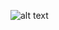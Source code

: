 ![alt text](https://media-exp1.licdn.com/dms/image/C4E03AQFG9_Q19qnXSg/profile-displayphoto-shrink_800_800/0/1654456474319?e=1668643200&v=beta&t=LX67YbXxfLBVvCtoLxIg67ZNFG8e4xH5JNYp1V9Gn18)

